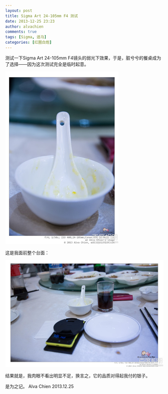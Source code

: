 ```yaml
---
layout: post
title: Sigma Art 24-105mm F4 测试
date: 2013-12-25 23:23
author: alvachien
comments: true
tags: [Sigma, 适马]
categories: [红圈白炮]
---
```

测试一下Sigma Art 24-105mm F4镜头的弱光下效果，于是，脏兮兮的餐桌成为了选择——因为这次测试完全是临时起意。

![这次一个脏兮兮的小碗](/assets/uploads/2013/12/8b82b9014a90f6033eb91f3a3b12b31bb051ed46.jpg)


这是我面前整个台面：

![台面，包括手机，镜头盖，餐盘，可乐，筷子等](/assets/uploads/2013/12/908fa0ec08fa513d5fb3efa33f6d55fbb2fbd9b6.jpg)

结果就是，我肉眼不看出明显不足，换言之，它的品质对得起我付的银子。

是为之记。
Alva Chien
2013.12.25
